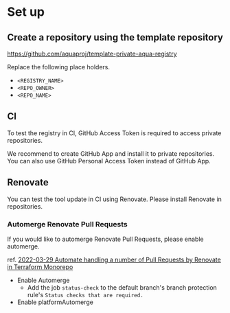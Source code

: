 # Set up

## Create a repository using the template repository

https://github.com/aquaproj/template-private-aqua-registry

Replace the following place holders.

- `<REGISTRY_NAME>`
- `<REPO_OWNER>`
- `<REPO_NAME>`

## CI

To test the registry in CI, GitHub Access Token is required to access private repositories.

We recommend to create GitHub App and install it to private repositories.
You can also use GitHub Personal Access Token instead of GitHub App.

## Renovate

You can test the tool update in CI using Renovate.
Please install Renovate in repositories.

### Automerge Renovate Pull Requests

If you would like to automerge Renovate Pull Requests, please enable automerge.

ref. [2022-03-29 Automate handling a number of Pull Requests by Renovate in Terraform Monorepo](https://devs.quipper.com/2022/03/29/automate-handling-a-number-of-pull-requests-by-renovate-in-terraform-monorepo.html)

- Enable Automerge
  - Add the job `status-check` to the default branch's branch protection rule's `Status checks that are required.`
- Enable platformAutomerge
